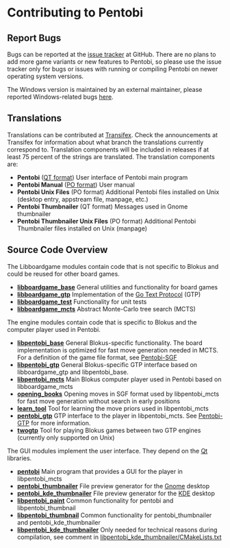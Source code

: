 Contributing to Pentobi
=======================

Report Bugs
-----------

Bugs can be reported at the [issue tracker](https://github.com/enz/pentobi/issues)
at GitHub. There are no plans to add more game variants or new features to
Pentobi, so please use the issue tracker only for bugs or issues with running
or compiling Pentobi on newer operating system versions.

The Windows version is maintained by an external maintainer, please reported
Windows-related bugs [here](https://github.com/lwchkg/pentobi/issues).

Translations
------------

Translations can be contributed at [Transifex](https://www.transifex.com/markus-enzenberger/pentobi/).
Check the announcements at Transifex for information about what branch
the translations currently correspond to. Translation components will
be included in releases if at least 75 percent of the strings are
translated. The translation components are:

* __Pentobi__ ([QT format](https://doc.qt.io/qt-5/linguist-ts-file-format.html))
  User interface of Pentobi main program
* __Pentobi Manual__ ([PO format](https://www.gnu.org/software/gettext/manual/html_node/PO-Files.html))
  User manual
* __Pentobi Unix Files__ (PO format)
  Additional Pentobi files installed on Unix (desktop entry, appstream
  file, manpage, etc.)
* __Pentobi Thumbnailer__ (QT format)
  Messages used in Gnome thumbnailer
* __Pentobi Thumbnailer Unix Files__ (PO format)
  Additional Pentobi Thumbnailer files installed on Unix (manpage)

Source Code Overview
--------------------

The Libboardgame modules contain code that is not specific to Blokus and
could be reused for other board games.

* __[libboardgame_base](libboardgame_base)__
  General utilities and functionality for board games
* __[libboardgame_gtp](libboardgame_gtp)__
  Implementation of the [Go Text Protocol](https://en.wikipedia.org/wiki/Go_Text_Protocol) (GTP)
* __[libboardgame_test](libboardgame_test)__
  Functionality for unit tests
* __[libboardgame_mcts](libboardgame_mcts)__
  Abstract Monte-Carlo tree search (MCTS)

The engine modules contain code that is specific to Blokus and the
computer player used in Pentobi.

* __[libpentobi_base](libpentobi_base)__
  General Blokus-specific functionality. The board implementation is
  optimized for fast move generation needed in MCTS. For a definition
  of the game file format, see [Pentobi-SGF](libpentobi_base/Pentobi-SGF.md)
* __[libpentobi_gtp](libpentobi_gtp)__
  General Blokus-specific GTP interface based on libboardgame_gtp and
  libpentobi_base.
* __[libpentobi_mcts](libpentobi_mcts)__
  Main Blokus computer player used in Pentobi based on libboardgame_mcts
* __[opening_books](opening_books)__
  Opening moves in SGF format used by libpentobi_mcts for fast move
  generation without search in early positions
* __[learn_tool](learn_tool)__
  Tool for learning the move priors used in libpentobi_mcts
* __[pentobi_gtp](pentobi_gtp)__
  GTP interface to the player in libpentobi_mcts.
  See [Pentobi-GTP](pentobi_gtp/Pentobi-GTP.md) for more information.
* __[twogtp](twogtp)__
  Tool for playing Blokus games between two GTP engines (currently only
  supported on Unix)

The GUI modules implement the user interface. They depend on the
[Qt](https://www.qt.io/) libraries.

* __[pentobi](pentobi)__
  Main program that provides a GUI for the player in libpentobi_mcts
* __[pentobi_thumbnailer](pentobi_thumbnailer)__
  File preview generator for the [Gnome](http://www.gnome.org) desktop
* __[pentobi_kde_thumbnailer](pentobi_kde_thumbnailer)__
  File preview generator for the [KDE](http://www.kde.org) desktop
* __[libpentobi_paint](libpentobi_paint)__
  Common functionality for pentobi and libpentobi_thumbnail
* __[libpentobi_thumbnail](libpentobi_thumbnail)__
  Common functionality for pentobi_thumbnailer and
  pentobi_kde_thumbnailer
* __[libpentobi_kde_thumbnailer](libpentobi_kde_thumbnailer)__
  Only needed for technical reasons during compilation, see comment in
  [libpentobi_kde_thumbnailer/CMakeLists.txt](libpentobi_kde_thumbnailer/CMakeLists.txt)
